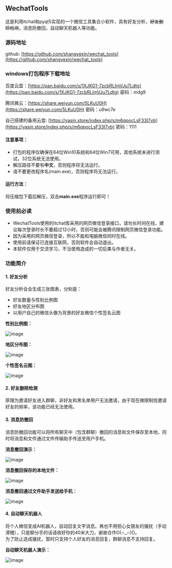 ## WechatTools
这是利用itchat和pyqt5实现的一个微信工具集合小软件，具有好友分析，~~好友删除检测~~，消息防撤回，自动聊天机器人等功能。

### 源码地址

github: [https://github.com/shangyexin/wechat_tools](https://github.com/shangyexin/wechat_tools)


### windows打包程序下载地址
百度云盘：[https://pan.baidu.com/s/1XJKG1-7zcbRLImVJu7Ldtg](https://pan.baidu.com/s/1XJKG1-7zcbRLImVJu7Ldtg) 密码：mdg9 

腾讯微云：[https://share.weiyun.com/5LKuU0H](https://share.weiyun.com/5LKuU0H) 密码：u9wc7e 

自己搭建的备用云盘: [https://yasin.store/index.php/s/m6qpocLsF33I7vb](https://yasin.store/index.php/s/m6qpocLsF33I7vb) 密码：1111

#### 注意事项：
- 打包的程序仅确保在64位Win10系统和64位Win7可用，其他系统未进行测试，32位系统无法使用。  
- 解压路径不要有**中文**，否则程序将无法运行。
- 请不要更改程序名(main.exe)，否则程序将无法运行。
#### 运行方法：
将压缩包下载后解压，双击**main.exe**程序运行即可！

### 使用前必读
- WechatTools使用的itchat库采用的网页微信登录接口，请勿长时间在线，建议每次登录时长不要超过12小时，否则可能会被腾讯限制网页微信登录功能。
- 因为采用的网页微信登录，所以不能和电脑微信同时在线。
- 使用前请保证已连接互联网，否则软件会自动退出。
- 本软件仅用于交流学习，不当使用造成的一切后果与作者无关。

### 功能简介
#### 1. 好友分析
好友分析会会生成三张图表，分别是：
- 好友数量与性别比例图
- 好友地区分布图
- 以用户自己的微信头像为背景的好友微信个性签名云图


**性别比例图：**  

![image](https://img-1252787176.file.myqcloud.com/sex_analysis.png)    


**地区分布图：**

![image](https://img-1252787176.file.myqcloud.com/area_analysis.png)

**个性签名云图：**

![image](https://img-1252787176.file.myqcloud.com/cloud.png)
#### 2. 好友删除检测
原理为邀请好友进入群聊，非好友和黑名单用户无法邀请，由于现在微限制信邀请好友的频率，该功能已经无法使用。

#### 3. 消息防撤回
消息防撤回功能可以将所有聊天中（包含群聊）撤回的消息和文件保存至本地，同时将消息和文件通过文件传输助手传送至用户手机。  

**消息撤回演示：**

![image](https://img-1252787176.file.myqcloud.com/withdraw_msg.png)

**消息撤回保存的本地文件：**

![image](https://img-1252787176.file.myqcloud.com/withdraw_file.png)

**消息撤回通过文件助手发送给手机：**

![image](https://img-1252787176.file.myqcloud.com/withdraw_mobi.png)


#### 4. 自动聊天机器人
将个人微信变成AI机器人，自动回复文字消息。再也不用担心女朋友的骚扰（手动滑稽），只是聊分手的话请收好你的40米大刀，谢谢合作O(∩_∩)O。  
为了防止造成骚扰，暂时只支持个人好友的消息回复，群聊消息不支持回复。

**自动聊天机器人演示：**

![image](https://img-1252787176.file.myqcloud.com/auto_reply.png)
